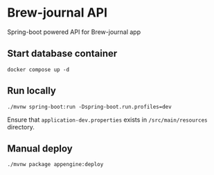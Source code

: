 # Brew-journal API

Spring-boot powered API for Brew-journal app

## Start database container

`docker compose up -d`

## Run locally

`./mvnw spring-boot:run -Dspring-boot.run.profiles=dev`

Ensure that `application-dev.properties` exists in  `/src/main/resources` directory.

## Manual deploy

`./mvnw package appengine:deploy`